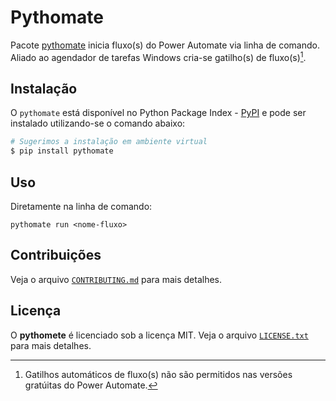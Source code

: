 # Pythomate

Pacote [pythomate](https://pypi.org/project/pythomate/) inicia fluxo(s) do Power Automate via linha de comando.
Aliado ao agendador de tarefas Windows cria-se gatilho(s) de fluxo(s)[^1].

## Instalação

O `pythomate` está disponível no Python Package Index - [PyPI](https://pypi.org/project/pythomate/) e pode ser instalado utilizando-se o comando abaixo:

```bash
# Sugerimos a instalação em ambiente virtual
$ pip install pythomate
```

## Uso

Diretamente na linha de comando:

```
pythomate run <nome-fluxo>
```

## Contribuições

Veja o arquivo [`CONTRIBUTING.md`](CONTRIBUTING.md) para mais detalhes.

## Licença

O **pythomete** é licenciado sob a licença MIT.
Veja o arquivo [`LICENSE.txt`](LICENSE.txt) para mais detalhes.

[^1]: Gatilhos automáticos de fluxo(s) não são permitidos nas versões gratúitas do Power Automate.
